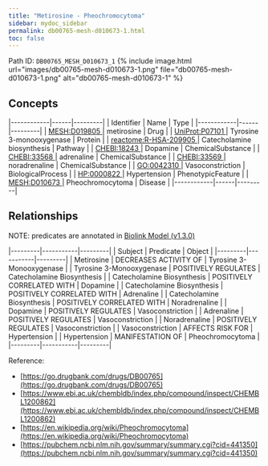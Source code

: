 ```yaml
---
title: "Metirosine - Pheochromocytoma"
sidebar: mydoc_sidebar
permalink: db00765-mesh-d010673-1.html
toc: false 
---
```



Path ID: `DB00765_MESH_D010673_1`
{% include image.html url="images/db00765-mesh-d010673-1.png" file="db00765-mesh-d010673-1.png" alt="db00765-mesh-d010673-1" %}

## Concepts

|------------|------|---------|
| Identifier | Name | Type    |
|------------|------|---------|
| <a href="https://identifiers.org/MESH:D019805">MESH:D019805 </a> | metirosine | Drug |
| <a href="https://identifiers.org/UniProt:P07101">UniProt:P07101 </a> | Tyrosine 3-monooxygenase | Protein |
| <a href="https://identifiers.org/reactome:R-HSA-209905">reactome:R-HSA-209905 </a> | Catecholamine biosynthesis | Pathway |
| <a href="https://identifiers.org/CHEBI:18243">CHEBI:18243 </a> | Dopamine | ChemicalSubstance |
| <a href="https://identifiers.org/CHEBI:33568">CHEBI:33568 </a> | adrenaline | ChemicalSubstance |
| <a href="https://identifiers.org/CHEBI:33569">CHEBI:33569 </a> | noradrenaline | ChemicalSubstance |
| <a href="https://identifiers.org/GO:0042310">GO:0042310 </a> | Vasoconstriction | BiologicalProcess |
| <a href="https://identifiers.org/HP:0000822">HP:0000822 </a> | Hypertension | PhenotypicFeature |
| <a href="https://identifiers.org/MESH:D010673">MESH:D010673 </a> | Pheochromocytoma | Disease |
|------------|------|---------|

## Relationships


NOTE: predicates are annotated in <a href="https://github.com/biolink/biolink-model/releases/tag/v1.3.0">Biolink Model (v1.3.0)</a>

|---------|-----------|---------|
| Subject | Predicate | Object  |
|---------|-----------|---------|
| Metirosine | DECREASES ACTIVITY OF | Tyrosine 3-Monooxygenase |
| Tyrosine 3-Monooxygenase | POSITIVELY REGULATES | Catecholamine Biosynthesis |
| Catecholamine Biosynthesis | POSITIVELY CORRELATED WITH | Dopamine |
| Catecholamine Biosynthesis | POSITIVELY CORRELATED WITH | Adrenaline |
| Catecholamine Biosynthesis | POSITIVELY CORRELATED WITH | Noradrenaline |
| Dopamine | POSITIVELY REGULATES | Vasoconstriction |
| Adrenaline | POSITIVELY REGULATES | Vasoconstriction |
| Noradrenaline | POSITIVELY REGULATES | Vasoconstriction |
| Vasoconstriction | AFFECTS RISK FOR | Hypertension |
| Hypertension | MANIFESTATION OF | Pheochromocytoma |
|---------|-----------|---------|

Reference: 
  - [https://go.drugbank.com/drugs/DB00765](https://go.drugbank.com/drugs/DB00765)
  - [https://www.ebi.ac.uk/chembldb/index.php/compound/inspect/CHEMBL1200862](https://www.ebi.ac.uk/chembldb/index.php/compound/inspect/CHEMBL1200862)
  - [https://en.wikipedia.org/wiki/Pheochromocytoma](https://en.wikipedia.org/wiki/Pheochromocytoma)
  - [https://pubchem.ncbi.nlm.nih.gov/summary/summary.cgi?cid=441350](https://pubchem.ncbi.nlm.nih.gov/summary/summary.cgi?cid=441350)
